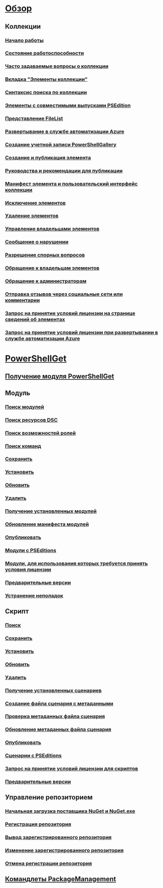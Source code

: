 # [Обзор](readme.md)
## Коллекции
### [Начало работы](psgallery/psgallery_gettingstarted.md)
### [Состояние работоспособности](psgallery/psgallery_status.md)
### [Часто задаваемые вопросы о коллекции](psgallery/psgallery_faqs.md)
### [Вкладка "Элементы коллекции"](psgallery/psgallery_items_tab.md)
### [Синтаксис поиска по коллекции](psgallery/psgallery_search_syntax.md)
### [Элементы с совместимыми выпусками PSEdition](psgallery/psgallery_pseditions.md)
### [Представление FileList](psgallery/psgallery_filelist_feature.md)
### [Развертывание в службе автоматизации Azure](psgallery/psgallery_deploy_to_azure_automation.md)
### [Создание учетной записи PowerShellGallery](psgallery/psgallery_creating_an_account.md)
### [Создание и публикация элемента](psgallery/Creating-and-Publishing-an-item.md)
### [Руководства и рекомендации для публикации](psgallery/psgallery-PublishingGuidelines.md)
### [Манифест элемента и пользовательский интерфейс коллекции](psgallery/psgallery_ItemManifestAffectingUI.md)
### [Исключение элементов](psgallery/psgallery_unlist_items.md)
### [Удаление элементов](psgallery/Deleting-Items.md)
### [Управление владельцами элементов](psgallery/Managing-Item-Owners.md)
### [Сообщение о нарушении](psgallery/psgallery_report_abuse.md)
### [Разрешение спорных вопросов](psgallery/psgallery_dispute_resolution.md)
### [Обращение к владельцам элементов](psgallery/psgallery_contacting_item_owners.md)
### [Обращение к администраторам](psgallery/psgallery_contacting_administrators.md)
### [Отправка отзывов через социальные сети или комментарии](psgallery/psgallery-SocialMediaFeedback.md)
### [Запрос на принятие условий лицензии на странице сведений об элементах](psgallery/psgallery_requires_license_acceptance.md)
### [Запрос на принятие условий лицензии при развертывании в службе автоматизации Azure](psgallery/psgallery_deploy_to_azure_automation_requireLicenseAcceptance.md)

# [PowerShellGet](psget/overview.md)
## [Получение модуля PowerShellGet](psget/get_psget_module.md)

## Модуль
### [Поиск модулей](psget/module/psget_find-module.md)
### [Поиск ресурсов DSC](psget/module/psget_find-dscresource.md)
### [Поиск возможностей ролей](psget/module/psget_find-rolecapability.md)
### [Поиск команд](psget/module/psget_find-command.md)
### [Сохранить](psget/module/psget_save-module.md)
### [Установить](psget/module/psget_install-module.md)
### [Обновить](psget/module/psget_update-module.md)
### [Удалить](psget/module/psget_uninstall-module.md)
### [Получение установленных модулей](psget/module/psget_get-installedmodule.md)
### [Обновление манифеста модулей](psget/module/psget_update-modulemanifest.md)
### [Опубликовать](psget/module/psget_publish-module.md)
### [Модули с PSEditions](psget/module/modulewithpseditionsupport.md)
### [Модули, для использования которых требуется принять условия лицензии](psget/module/RequireLicenseAcceptance.md)
### [Предварительные версии](psget/module/PreReleaseModule.md)
### [Устранение неполадок](psget/psget_cmdlets_troubleshooting.md)

## Скрипт
### [Поиск](psget/script/psget_find-script.md)
### [Сохранить](psget/script/psget_save-script.md)
### [Установить](psget/script/psget_install-script.md)
### [Обновить](psget/script/psget_update-script.md)
### [Удалить](psget/script/psget_uninstall-script.md)
### [Получение установленных сценариев](psget/script/psget_get-installedscript.md)
### [Создание файла сценария с метаданными](psget/script/psget_new-scriptfileinfo.md)
### [Проверка метаданных файла сценария](psget/script/psget_test-scriptfileinfo.md)
### [Обновление метаданных файла сценария](psget/script/psget_update-scriptfileinfo.md)
### [Опубликовать](psget/script/psget_publish-script.md)
### [Сценарии с PSEditions](psget/script/scriptwithpseditionsupport.md)
### [Запрос на принятие условий лицензии для скриптов](psget/script/script_RequireLicenseAcceptance.md)
### [Предварительные версии](psget/script/PreReleaseScript.md)
## Управление репозиторием
### [Начальная загрузка поставщика NuGet и NuGet.exe](psget/repository/bootstrapping_nuget_proivder_and_exe.md)
### [Регистрация репозитория](psget/repository/psget_register-psrepository.md)
### [Вывод зарегистрированного репозитория](psget/repository/psget_get-psrepository.md)
### [Изменение зарегистрированного репозитория](psget/repository/psget_set-psrepository.md)
### [Отмена регистрации репозитория](psget/repository/psget_unregister-psrepository.md)

## [Командлеты PackageManagement](psget/oneget/PackageManagement_cmdlets.md)
